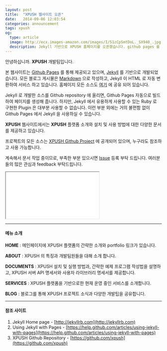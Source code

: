 ```yaml
---
layout: post
title:  "XPUSH 웹사이트 오픈"
date:   2014-09-06 12:03:54
categories: announcement
tags: xpush
og:
  type: article
  image: http://ecx.images-amazon.com/images/I/51zCpSmtDoL._SX940_.jpg
  description: Jekyll 기반으로 XPUSH 홈페이지를 오픈했습니다. github pages 를 통해 Jekyll 을 사용한 소스도 확인해 보세요.
---
```


안녕하십니까. **XPUSH** 개발팀입니다.

본 웹사이트는 [Github Pages] 를 통해 제공되고 있으며, [Jekyll] 를 기반으로 개발되었습니다.
모든 블로그 게시물은 [Markdown] 으로 작성하고, Jekyll 이 HTML 로 자동 변환하여 서비스 하고 있습니다.
홈페이지 모든 소스도 [여기](https://github.com/xpush/xpush.github.io) 에 공유 되어 있습니다.

Jekyll 로 개발한 소스를 Github repository 에 올리면, Github Pages 자동으로 빌드하여 페이지를 생성해 줍니다.
하지만, Jekyll 에서 유용하게 사용할 수 있는 Ruby 로 구현한 Plugin 은 대부분 사용할 수 없습니다.
이런 부분 외에는 거의 불편함 없이 Github Pages 에서 Jekyll 을 사용하실 수 있습니다.

**XPUSH** 웹사이트에서는 **XPUSH** 플랫폼 소개와 설치 및 사용 방법에 대한 다양한 문서를 제공하고 있습니다.

프로젝트의 모든 소스는 [XPUSH Github Project] 에 공개되어 있으며, 누구라도 참조하고 사용 가능합니다.

계속해서 문서 작업 중이므로, 부족한 부분 있으시면 [Issue] 등록 부탁 드립니다.
여러분들의 많은 관심과 feedback 부탁드립니다.

<div class="row centered">
  <div class="embed-responsive embed-responsive-16by9">
    <iframe class="embed-responsive-item" src="//www.youtube.com/embed/3MJfQXo_R9s?rel=0" allowfullscreen></iframe>
  </div>
</div>

- - -

#### 메뉴 소개

 **HOME** : 메인페이지에 XPUSH 플랫폼의 간략한 소개와 portfolio 링크가 있습니다.

 **ABOUT** : XPUSH 의 특징과 개발팀원들을 대해 소개 합니다.

 **DOCUMENTS** : XPUSH 설치 및 실행 방법과, 간략한 예제 프로그램 작성법을 설명하고, XPUSH 서버 API 명세서와 사용자 라이브러리 명세서를 제공합니다.

 **SERVICES** : XPUSH 플랫폼을 기반으로한 현재 운영 중인 서비스를 소개합니다.

 **BLOG** : 블로그를 통해 XPUSH 프로젝트 소식과 다양한 개발팁을 공유합니다.

- - -

#### 참조 사이트
 1. Jekyll Home page - [http://jekyllrb.com](http://jekyllrb.com)
 2. Using Jekyll with Pages - [https://help.github.com/articles/using-jekyll-with-pages](https://help.github.com/articles/using-jekyll-with-pages)
 3. XPUSH Github Repository - [https://github.com/xpush](https://github.com/xpush)

[Github Pages]: https://pages.github.com/
[Jekyll]: http://jekyllrb.com/
[XPUSH Github Project]: https://github.com/xpush
[Issue]: https://github.com/xpush/xpush.github.io/issues
[Markdown]: http://en.wikipedia.org/wiki/Markdown

